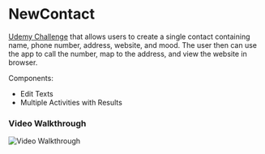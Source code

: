 # NewContact

[Udemy Challenge](https://www.udemy.com/course/learn-android-application-development-y/learn/lecture/11279420#content) that allows users to create a single contact containing name, phone number, address, website, and mood. The user then can use the app to call the number, map to the address, and view the website in browser.

Components:
- Edit Texts
- Multiple Activities with Results

### Video Walkthrough

<img src='http://g.recordit.co/Ca5Ktp49xI.gif' title='Video Walkthrough' width='' alt='Video Walkthrough' />
